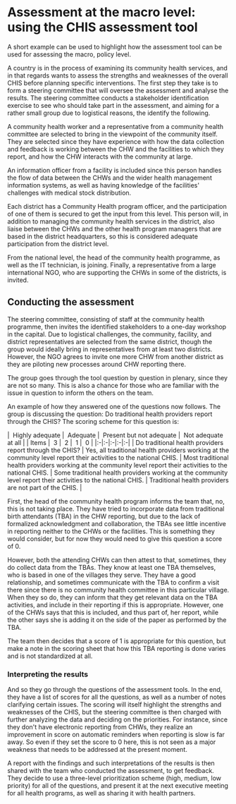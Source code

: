 # Assessment at the macro level: using the CHIS assessment tool

A short example can be used to highlight how the assessment tool can be used for assessing the macro, policy level.

A country is in the process of examining its community health services, and in that regards wants to assess the strengths and weaknesses of the overall CHIS before planning specific interventions. The first step they take is to form a steering committee that will oversee the assessment and analyse the results. The steering committee conducts a stakeholder identification exercise to see who should take part in the assessment, and aiming for a rather small group due to logistical reasons, the identify the following.

A community health worker and a representative from a community health committee are selected to bring in the viewpoint of the community itself. They are selected since they have experience with how the data collection and feedback is working between the CHW and the facilities to which they report, and how the CHW interacts with the community at large.

An information officer from a facility is included since this person handles the flow of data between the CHWs and the wider health management information systems, as well as having knowledge of the facilities' challenges with medical stock distribution.

Each district has a Community Health program officer, and the participation of one of them is secured to get the input from this level. This person will, in addition to managing the community health services in the district, also liaise between the CHWs and the other health program managers that are based in the district headquarters, so this is considered adequate participation from the district level.

From the national level, the head of the community health programme, as well as the IT technician, is joining. Finally, a representative from a large international NGO, who are supporting the CHWs in some of the districts, is invited.

## Conducting the assessment

The steering committee, consisting of staff at the community health programme, then invites the identified stakeholders to a one-day workshop in the capital. Due to logistical challenges, the community, facility, and district representatives are selected from the same district, though the group would ideally bring in representatives from at least two districts. However, the NGO agrees to invite one more CHW from another district as they are piloting new processes around CHW reporting there.

The group goes through the tool question by question in plenary, since they are not so many. This is also a chance for those who are familiar with the issue in question to inform the others on the team.

An example of how they answered one of the questions now follows. The group is discussing the question: Do traditional health providers report through the CHIS? The scoring scheme for this question is:

|  Highly adequate |  Adequate |  Present but not adequate |  Not adequate at all |
| Items |  3 |  2 |  1 |  0 |
|:-|:-|:-|:-|:-|
| Do traditional health providers report through the CHIS? | Yes, all traditional health providers working at the community level report their activities to the national CHIS. | Most traditional health providers working at the community level report their activities to the national CHIS. | Some traditional health providers working at the community level report their activities to the national CHIS. | Traditional health providers are not part of the CHIS. |

First, the head of the community health program informs the team that, no, this is not taking place. They have tried to incorporate data from traditional birth attendants (TBA) in the CHW reporting, but due to the lack of formalized acknowledgment and collaboration, the TBAs see little incentive in reporting neither to the CHWs or the facilities. This is something they would consider, but for now they would need to give this question a score of 0.

However, both the attending CHWs can then attest to that, sometimes, they do collect data from the TBAs. They know at least one TBA themselves, who is based in one of the villages they serve. They have a good relationship, and sometimes communicate with the TBA to confirm a visit there since there is no community health committee in this particular village. When they so do, they can inform that they get relevant data on the TBA activities, and include in their reporting if this is appropriate. However, one of the CHWs says that this is included, and thus part of, her report, while the other says she is adding it on the side of the paper as performed by the TBA.

The team then decides that a score of 1 is appropriate for this question, but make a note in the scoring sheet that how this TBA reporting is done varies and is not standardized at all.

### Interpreting the results

And so they go through the questions of the assessment tools. In the end, they have a list of scores for all the questions, as well as a number of notes clarifying certain issues. The scoring will itself highlight the strengths and weaknesses of the CHIS, but the steering committee is then charged with further analyzing the data and deciding on the priorities. For instance, since they don't have electronic reporting from CHWs, they realize an improvement in score on automatic reminders when reporting is slow is far away. So even if they set the score to 0 here, this is not seen as a major weakness that needs to be addressed at the present moment.

A report with the findings and such interpretations of the results is then shared with the team who conducted the assessment, to get feedback. They decide to use a three-level prioritization scheme (high, medium, low priority) for all of the questions, and present it at the next executive meeting for all health programs, as well as sharing it with health partners.

